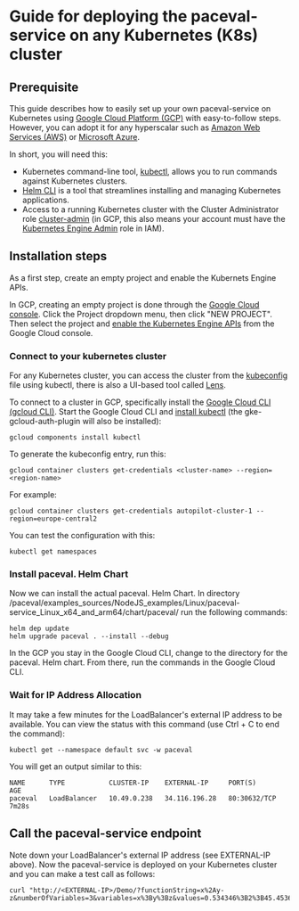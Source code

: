# Guide for deploying the paceval-service on any Kubernetes (K8s) cluster

## Prerequisite

This guide describes how to easily set up your own paceval-service on Kubernetes using [Google Cloud Platform (GCP)](https://cloud.google.com/) with easy-to-follow steps. However, you can adopt it for any hyperscalar such as [Amazon Web Services (AWS)](https://aws.amazon.com/) or [Microsoft Azure](http://azure.microsoft.com/).

In short, you will need this:
- Kubernetes command-line tool, [kubectl](https://kubernetes.io/docs/tasks/tools/), allows you to run commands against Kubernetes clusters.
- [Helm CLI](https://helm.sh/docs/intro/install/) is a tool that streamlines installing and managing Kubernetes applications.
- Access to a running Kubernetes cluster with the Cluster Administrator role [cluster-admin](https://kubernetes.io/docs/reference/access-authn-authz/rbac/#user-facing-roles) (in GCP, this also means your account must have the [Kubernetes Engine Admin](https://cloud.google.com/kubernetes-engine/docs/how-to/iam) role in IAM).

## Installation steps

As a first step, create an empty project and enable the Kubernets Engine APIs. 

In GCP, creating an empty project is done through the [Google Cloud console](https://www.google.com/url?sa=t&rct=j&q=&esrc=s&source=web&cd=&cad=rja&uact=8&ved=2ahUKEwiAsPaz-qj8AhUGm_0HHV_4AjcQFnoECA0QAQ&url=https%3A%2F%2Fcloud.google.com%2Fresource-manager%2Fdocs%2Fcreating-managing-projects&usg=AOvVaw2rNNmaoita-LBuwPL3xncu). Click the Project dropdown menu, then click "NEW PROJECT".
Then select the project and [enable the Kubernetes Engine APIs](https://console.cloud.google.com/marketplace/product/google/container.googleapis.com) from the Google Cloud console.

### Connect to your kubernetes cluster

For any Kubernetes cluster, you can access the cluster from the [kubeconfig](https://kubernetes.io/docs/concepts/configuration/organize-cluster-access-kubeconfig/) file using kubectl, there is also a UI-based tool called [Lens](https://k8slens.dev/).

To connect to a cluster in GCP, specifically install the [Google Cloud CLI (gcloud CLI)](https://cloud.google.com/sdk/docs/install). Start the Google Cloud CLI and [install kubectl](https://cloud.google.com/kubernetes-engine/docs/how-to/cluster-access-for-kubectl) (the gke-gcloud-auth-plugin will also be installed):
```shell
gcloud components install kubectl
```

To generate the kubeconfig entry, run this:
```shell
gcloud container clusters get-credentials <cluster-name> --region=<region-name>
```

For example:
```shell
gcloud container clusters get-credentials autopilot-cluster-1 --region=europe-central2
```

You can test the configuration with this:
```shell
kubectl get namespaces
```

### Install paceval. Helm Chart

Now we can install the actual paceval. Helm Chart. In directory /paceval/examples_sources/NodeJS_examples/Linux/paceval-service_Linux_x64_and_arm64/chart/paceval/ run the following commands: 

```shell
helm dep update
helm upgrade paceval . --install --debug 
```

In the GCP you stay in the Google Cloud CLI, change to the directory for the paceval. Helm chart. From there, run the commands in the Google Cloud CLI.

### Wait for IP Address Allocation

It may take a few minutes for the LoadBalancer's external IP address to be available.
You can view the status with this command (use Ctrl + C to end the command):

```shell
kubectl get --namespace default svc -w paceval
```

You will get an output similar to this:

```shell
NAME      TYPE           CLUSTER-IP    EXTERNAL-IP     PORT(S)        AGE
paceval   LoadBalancer   10.49.0.238   34.116.196.28   80:30632/TCP   7m28s
```

## Call the paceval-service endpoint

Note down your LoadBalancer's external IP address (see EXTERNAL-IP above). 
Now the paceval-service is deployed on your Kubernetes cluster and you can make a test call as follows:

```shell
curl "http://<EXTERNAL-IP>/Demo/?functionString=x%2Ay-z&numberOfVariables=3&variables=x%3By%3Bz&values=0.534346%3B2%3B45.4536&interval=yes"
```

